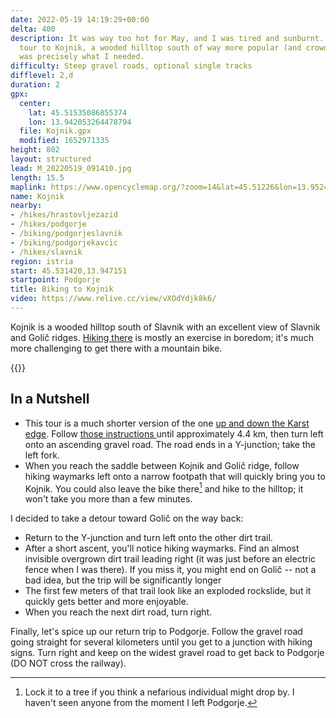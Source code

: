 ```yaml
---
date: 2022-05-19 14:19:29+00:00
delta: 400
description: It was way too hot for May, and I was tired and sunburnt. An early morning
  tour to Kojnik, a wooded hilltop south of way more popular (and crowded) Slavnik,
  was precisely what I needed.
difficulty: Steep gravel roads, optional single tracks
difflevel: 2,d
duration: 2
gpx:
  center:
    lat: 45.51535086855374
    lon: 13.942053264478794
  file: Kojnik.gpx
  modified: 1652971335
height: 802
layout: structured
lead: M_20220519_091410.jpg
length: 15.5
maplink: https://www.opencyclemap.org/?zoom=14&lat=45.51226&lon=13.95242&layers=B0000
name: Kojnik
nearby:
- /hikes/hrastovljezazid
- /hikes/podgorje
- /biking/podgorjeslavnik
- /biking/podgorjekavcic
- /hikes/slavnik
region: istria
start: 45.531420,13.947151
startpoint: Podgorje
title: Biking to Kojnik
video: https://www.relive.cc/view/vXOdYdjk8k6/
---
```

Kojnik is a wooded hilltop south of Slavnik with an excellent view of Slavnik and Golič ridges. [Hiking there](/en/hikes/kojnik) is mostly an exercise in boredom; it's much more challenging to get there with a mountain bike.

{{<hike-details>}}

## In a Nutshell

* This tour is a much shorter version of the one [up and down the Karst edge](../podgorjekavcic/). Follow [those instructions ](../podgorjekavcic/#instr)until approximately 4.4 km, then turn left onto an ascending gravel road. The road ends in a Y-junction; take the left fork.
* When you reach the saddle between Kojnik and Golič ridge, follow hiking waymarks left onto a narrow footpath that will quickly bring you to Kojnik. You could also leave the bike there[^LCK] and hike to the hilltop; it won't take you more than a few minutes.

[^LCK]: Lock it to a tree if you think a nefarious individual might drop by. I haven't seen anyone from the moment I left Podgorje.

I decided to take a detour toward Golič on the way back:

* Return to the Y-junction and turn left onto the other dirt trail.
* After a short ascent, you'll notice hiking waymarks. Find an almost invisible overgrown dirt trail leading right (it was just before an electric fence when I was there). If you miss it, you might end on Golič -- not a bad idea, but the trip will be significantly longer
* The first few meters of that trail look like an exploded rockslide, but it quickly gets better and more enjoyable.
* When you reach the next dirt road, turn right.

Finally, let's spice up our return trip to Podgorje. Follow the gravel road going straight for several kilometers until you get to a junction with hiking signs. Turn right and keep on the widest gravel road to get back to Podgorje (DO NOT cross the railway).

